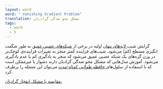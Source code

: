 ```yaml
---
layout: word
word: " Vanishing Gradient Problem"
translation: مشکل محو شدگی گرادیان
tags:
  - word
  - V
---
```

گرایش شیب[ لایه‌های پنهان](/h/hidden_layer) اولیه در برخی از [شبکه‌های عصبی عمیق](/d/deep_neural_network) به طور شگفت انگیزی مسطح (کم) می‌شود. شیب‌های فزاینده کمتر منجر به تغییرات فزاینده‌ی کوچک‌تر در وزن گره‌های یک شبکه عصبی عمیق می‌شود که منجر به یادگیری کم یا عدم یادگیری می‌شود. آموزش مدل‌هایی که مشکل محو شدگی گرادیان دارند دشوار یا غیرممکن است که با استفاده از سلول‌های[ حافظه طولانی کوتاه-مدت](/l/Long_Short-Term_Memory) می‌توان این مسئله را برطرف کرد.

[مقایسه با مشکل انفجار گرادیان.](/e/exploding_gradient_problem)